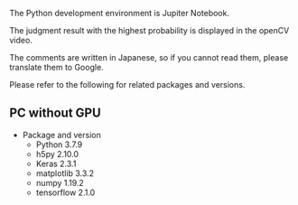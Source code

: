 The Python development environment is Jupiter Notebook.

The judgment result with the highest probability is displayed in the openCV video.

The comments are written in Japanese, so if you cannot read them, please translate them to Google.

Please refer to the following for related packages and versions.

## PC without GPU

- Package and version
    - Python                  3.7.9
    - h5py                    2.10.0
    - Keras                   2.3.1
    - matplotlib              3.3.2
    - numpy                   1.19.2
    - tensorflow              2.1.0
